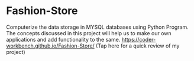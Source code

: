 # Fashion-Store
Computerize the data storage in MYSQL databases using Python Program. The concepts discussed in this project will help us to make our own applications and add functionality to the same.
https://coder-workbench.github.io/Fashion-Store/ (Tap here for a quick review of my project)
